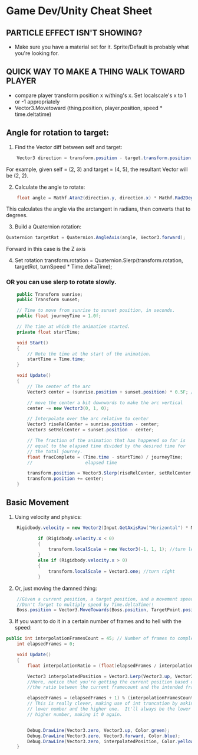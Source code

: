 # Game Dev/Unity Cheat Sheet

## PARTICLE EFFECT ISN'T SHOWING?
* Make sure you have a material set for it.  Sprite/Default is probably what you're looking for.

## QUICK WAY TO MAKE A THING WALK TOWARD PLAYER
* compare player transform position x w/thing's x.  Set localscale's x to 1 or -1 appropriately
* Vector3.Movetoward (thing.position, player.position, speed * time.deltatime)

## Angle for rotation to target: 
1.  Find the Vector diff between self and target:
```cs
    Vector3 direction = transform.position - target.transform.position;
```

For example, given self = (2, 3) and target = (4, 5), the resultant Vector will be (2, 2).  

2. Calculate the angle to rotate:
```cs
    float angle = Mathf.Atan2(direction.y, direction.x) * Mathf.Rad2Deg;
```
This calculates the angle via the arctangent in radians, then converts that to degrees.

3. Build a Quaternion rotation:
```cs
Quaternion targetRot = Quaternion.AngleAxis(angle, Vector3.forward);
```
Forward in this case is the Z axis

4. Set rotation
transform.rotation = Quaternion.Slerp(transform.rotation, targetRot, turnSpeed * Time.deltaTime);

### OR you can use slerp to rotate slowly.
```cs
    public Transform sunrise;
    public Transform sunset;

    // Time to move from sunrise to sunset position, in seconds.
    public float journeyTime = 1.0f;

    // The time at which the animation started.
    private float startTime;

    void Start()
    {
        // Note the time at the start of the animation.
        startTime = Time.time;
    }

    void Update()
    {
        // The center of the arc
        Vector3 center = (sunrise.position + sunset.position) * 0.5F; //ie the average of the slopes

        // move the center a bit downwards to make the arc vertical
        center -= new Vector3(0, 1, 0);

        // Interpolate over the arc relative to center
        Vector3 riseRelCenter = sunrise.position - center;
        Vector3 setRelCenter = sunset.position - center;

        // The fraction of the animation that has happened so far is
        // equal to the elapsed time divided by the desired time for
        // the total journey.
        float fracComplete = (Time.time - startTime) / journeyTime;
        //                    elapsed time

        transform.position = Vector3.Slerp(riseRelCenter, setRelCenter, fracComplete);
        transform.position += center;
    }
```


## Basic Movement
1. Using velocity and physics:
```cs
    Rigidbody.velocity = new Vector2(Input.GetAxisRaw("Horizontal") * MovementSpeed, Rigidbody.velocity.y);

            if (Rigidbody.velocity.x < 0)
            {
                transform.localScale = new Vector3(-1, 1, 1); //turn left
            }
            else if (Rigidbody.velocity.x > 0)
            {
                transform.localScale = Vector3.one; //turn right
            } 
```

2.  Or, just moving the damned thing:
```cs
    //Given a current position, a target position, and a movement speed...
    //Don't forget to multiply speed by Time.deltaTime!!
    Boss.position = Vector3.MoveTowards(Boss.position, TargetPoint.position, PhaseTwoMoveSpeed * Time.deltaTime);
```

3.  If you want to do it in a certain number of frames and to hell with the speed:
```cs
public int interpolationFramesCount = 45; // Number of frames to completely interpolate between the 2 positions
    int elapsedFrames = 0;

    void Update()
    {
        float interpolationRatio = (float)elapsedFrames / interpolationFramesCount;

        Vector3 interpolatedPosition = Vector3.Lerp(Vector3.up, Vector3.forward, interpolationRatio);
        //Here, notice that you're getting the current position based on the start pos, end pos, and
        //the ratio between the current framecount and the intended framecount.

        elapsedFrames = (elapsedFrames + 1) % (interpolationFramesCount + 1);  
        // This is really clever, making use of int truncation by asking for the remainder between the
        // lower number and the higher one.  It'll always be the lower number UNTIL it hits the
        // higher number, making it 0 again.


        Debug.DrawLine(Vector3.zero, Vector3.up, Color.green);
        Debug.DrawLine(Vector3.zero, Vector3.forward, Color.blue);
        Debug.DrawLine(Vector3.zero, interpolatedPosition, Color.yellow);
    }
```